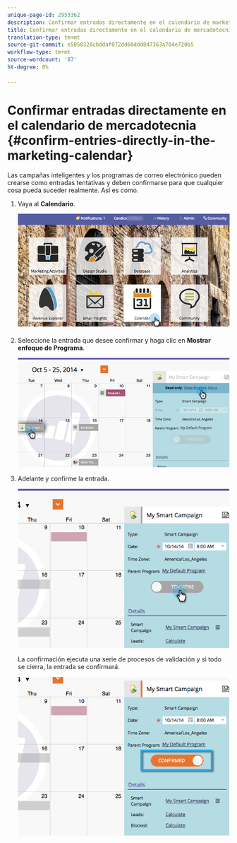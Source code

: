 ```yaml
---
unique-page-id: 2953362
description: Confirmar entradas directamente en el calendario de marketing - Documentos de marketing - Documentación del producto
title: Confirmar entradas directamente en el calendario de mercadotecnia
translation-type: tm+mt
source-git-commit: e5050328cbddaf072dd60ddd8d7363a704e720b5
workflow-type: tm+mt
source-wordcount: '87'
ht-degree: 0%

---
```



# Confirmar entradas directamente en el calendario de mercadotecnia {#confirm-entries-directly-in-the-marketing-calendar}

Las campañas inteligentes y los programas de correo electrónico pueden crearse como entradas tentativas y deben confirmarse para que cualquier cosa pueda suceder realmente. Así es como.

1. Vaya al **Calendario**.

   ![](assets/2017-05-10-15-30-47-5.png)

1. Seleccione la entrada que desee confirmar y haga clic en **Mostrar enfoque de Programa**.

   ![](assets/image2014-10-20-13-3a22-3a15.png)

1. Adelante y confirme la entrada.

   ![](assets/image2014-10-20-13-3a22-3a26.png)

   La confirmación ejecuta una serie de procesos de validación y si todo se cierra, la entrada se confirmará.

   ![](assets/image2014-10-20-13-3a22-3a36.png)
